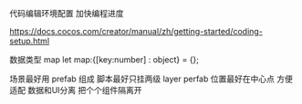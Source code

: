 代码编辑环境配置 加快编程进度

https://docs.cocos.com/creator/manual/zh/getting-started/coding-setup.html


数据类型
map
let map:{[key:number] : object} = {};

场景最好用 prefab 组成
脚本最好只挂两级
layer perfab 位置最好在中心点 方便适配
数据和UI分离
把个个组件隔离开
